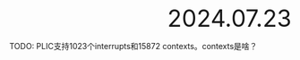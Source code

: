<div style="text-align:right; font-size:3em;">2024.07.23</div>

TODO: PLIC支持1023个interrupts和15872 contexts。contexts是啥？
